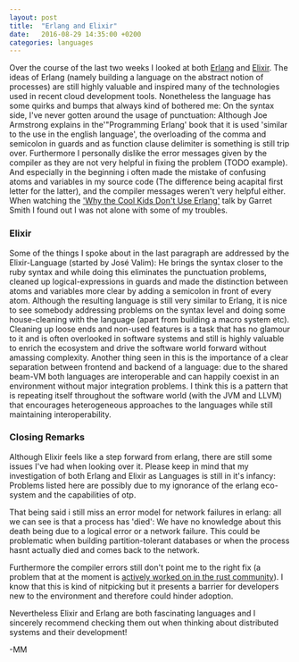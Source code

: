 ```yaml
---
layout: post
title:  "Erlang and Elixir"
date:   2016-08-29 14:35:00 +0200
categories: languages
---
```


Over the course of the last two weeks I looked at both [Erlang](https://www.erlang.org/) and [Elixir](http://elixir-lang.org/). The ideas of Erlang (namely building a language on the abstract notion of processes) are still highly valuable and inspired many of the technologies used in recent cloud development tools. Nonetheless the language has some quirks and bumps that always kind of bothered me: On the syntax side, I've never gotten around the usage of punctuation: Although Joe Armstrong explains in the'"Programming Erlang' book that it is used 'similar to the use in the english language', the overloading of the comma and semicolon in guards and as function clause delimiter is something is still trip over. Furthermore I personally dislike the error messages given by the compiler as they are not very helpful in fixing the problem (TODO example). And especially in the beginning i often made the mistake of confusing atoms and variables in my source code (The difference being acapital first letter for the latter), and the compiler messages weren't very helpful either. When watching the ['Why the Cool Kids Don't Use Erlang'](https://www.youtube.com/watch?v=3MvKLOecT1I) talk by Garret Smith I found out I was not alone with some of my troubles.

### Elixir 

Some of the things I spoke about in the last paragraph are addressed by the Elixir-Language (started by José Valim): He brings the syntax closer to the ruby syntax and while doing this eliminates the punctuation problems, cleaned up logical-expressions in guards and made the distinction between atoms and variables more clear by adding a semicolon in front of every atom. Although the resulting language is still very similar to Erlang, it is nice to see somebody addressing problems on the syntax level and doing some house-cleaning with the language (apart from building a macro system etc). Cleaning up loose ends and non-used features is a task that has no glamour to it and is often overlooked in software systems and still is highly valuable to enrich the ecosystem and drive the software world forward without amassing complexity. Another thing seen in this is the importance of a clear separation between frontend and backend of a language: due to the shared beam-VM both languages are interoperable and can happily coexist in an environment without major integration problems. I think this is a pattern that is repeating itself throughout the software world (with the JVM and LLVM) that encourages heterogeneous approaches to the languages while still maintaining interoperability.


### Closing Remarks

Although Elixir feels like a step forward from erlang, there are still some issues I've had when looking over it. Please keep in mind that my investigation of both Erlang and Elixir as Languages is still in it's infancy: Problems listed here are possibly due to my ignorance of the erlang eco-system and the capabilities of otp.

That being said i still miss an error model for network failures in erlang: all we can see is that a process has 'died': We have no knowledge about this death being due to a logical error or a network failure. This could be problematic when building partition-tolerant databases or when the process hasnt actually died and comes back to the network.

Furthermore the compiler errors still don't point me to the right fix (a problem that at the moment is [actively worked on in the rust community](https://blog.rust-lang.org/2016/08/10/Shape-of-errors-to-come.html)). I know that this is kind of nitpicking but it presents a barrier for developers new to the environment and therefore could hinder adoption.

Nevertheless Elixir and Erlang are both fascinating languages and I sincerely recommend checking them out when thinking about distributed systems and their development!

-MM
